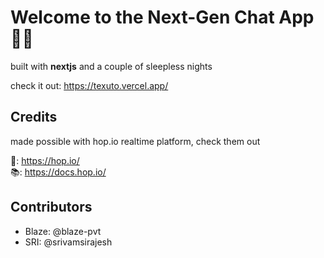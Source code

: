 # Welcome to the Next-Gen Chat App 🐱‍👤

built with <b>nextjs</b> and a couple of sleepless nights

check it out: https://texuto.vercel.app/

## Credits

made possible with hop.io realtime platform, check them out

🗿: https://hop.io/ <br>
📚: https://docs.hop.io/

## Contributors

<ul>
<li> Blaze: @blaze-pvt </li>
<li> SRI: @srivamsirajesh </li>
</ul>
